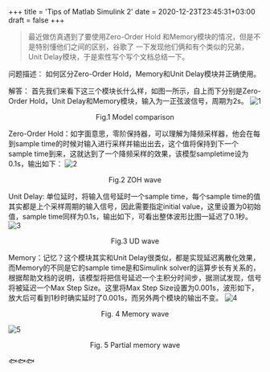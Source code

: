 +++
title = 'Tips of Matlab Simulink 2'
date = 2020-12-23T23:45:31+03:00
draft = false
+++


>最近做仿真遇到了要使用Zero-Order Hold 和Memory模块的情况，但是不是特别懂他们之间的区别，谷歌了 一下发现他们俩和有个类似的兄弟，Unit Delay模块，于是索性写个写个文档总结一下。
<!--more-->


问题描述：
如何区分Zero-Order Hold，Memory和Unit Delay模块并正确使用。

解答：
首先我们来看下这三个模块长什么样，如图一所示，自上而下分别是Zero-Order Hold，Unit Delay和Memory模块，输入为一正弦波信号，周期为2s。
![1](/1629990321544.png)<center>Fig.1 Model comparison</center>

Zero-Order Hold：如字面意思，零阶保持器，可以理解为降频采样器，他会在每到sample time的时候对输入进行采样并输出出去，这个值将保持到下一个sample time到来，这就达到了一个降频采样的效果，该模型sampletime设为0.1s，输出如下：
![2](/1629990330324.png)<center>Fig.2 ZOH wave</center>

Unit Delay: 单位延时，将输入信号延时一个sample time，每个sample time的值其实都是上个采样周期的输入信号，因此需要指定initial value，这里设置为0初始值，sample time同样为0.1s，输出如下，可看出整体波形比图一延迟了0.1秒。
![3](/1629990365303.png)<center>Fig.3 UD wave</center>

Memory：记忆？这个模块其实和Unit Delay很类似，都是实现延迟离散化效果，而Memory的不同是它的sample time是和Simulink solver的运算步长有关系的，根据帮助文档的说明，该模型将把信号延迟一个主积分时间步，据测试发现，信号将被延迟一个Max Step Size。这里将Max Step Size设置为0.001s，波形如下，放大后可看到1秒时确实延时了0.001s，而另外两个模块的输出不变。
![4](/1629990376046.png)<center>Fig. 4 Memory wave</center>

![5](/1629990383656.png)<center>Fig. 5 Partial memory wave</center>

🐟🐟🐟